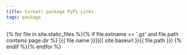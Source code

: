 ```yaml
---
title: Cureatr package PyPi Links
tags: package
---
```

{% for file in site.static_files %}{% if file.extname == '.gz' and file.path contains page.dir %}
[{{ file.name }}]({{ site.baseurl }}{{ file.path }})
{% endif %}{% endfor %}
